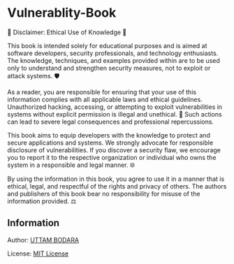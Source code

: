 # Vulnerablity-Book
📜 Disclaimer: Ethical Use of Knowledge 📜

This book is intended solely for educational purposes and is aimed at software developers, security professionals, and technology enthusiasts. The knowledge, techniques, and examples provided within are to be used only to understand and strengthen security measures, not to exploit or attack systems. 🛡️

As a reader, you are responsible for ensuring that your use of this information complies with all applicable laws and ethical guidelines. Unauthorized hacking, accessing, or attempting to exploit vulnerabilities in systems without explicit permission is illegal and unethical. 🚫 Such actions can lead to severe legal consequences and professional repercussions.

This book aims to equip developers with the knowledge to protect and secure applications and systems. We strongly advocate for responsible disclosure of vulnerabilities. If you discover a security flaw, we encourage you to report it to the respective organization or individual who owns the system in a responsible and legal manner. 🌐

By using the information in this book, you agree to use it in a manner that is ethical, legal, and respectful of the rights and privacy of others. The authors and publishers of this book bear no responsibility for misuse of the information provided. ⚖️

Information
------------------

Author: [UTTAM BODARA](https://buymeacoffee.com/uttambodara)

License: [MIT License](https://opensource.org/licenses/MIT)

